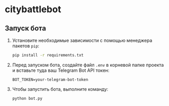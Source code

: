 # citybattlebot

## Запуск бота
1. Установите необходимые зависимости с помощью менеджера пакетов `pip`:

    ```bash
    pip install -r requirements.txt
    ```

2. Перед запуском бота, создайте файл `.env` в корневой папке проекта и вставьте туда ваш Telegram Bot API токен:

    ```env
    BOT_TOKEN=your-telegram-bot-token
    ```

3. Чтобы запустить бота, выполните команду:

    ```bash
    python bot.py
    ```
